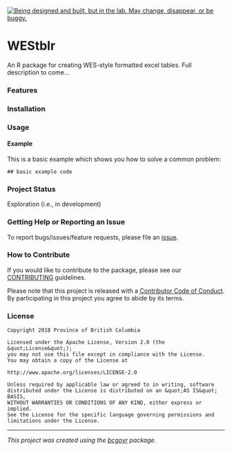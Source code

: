 
<a id="devex-badge" rel="Exploration" href="https://github.com/BCDevExchange/assets/blob/master/README.md"><img alt="Being designed and built, but in the lab. May change, disappear, or be buggy." style="border-width:0" src="https://assets.bcdevexchange.org/images/badges/exploration.svg" title="Being designed and built, but in the lab. May change, disappear, or be buggy." /></a>
<!-- Add a project state badge
See https://github.com/BCDevExchange/Our-Project-Docs/blob/master/discussion/projectstates.md
If you have bcgovr installed and you use RStudio, click the 'Insert BCDevex Badge' Addin. -->

# WEStblr

An R package for creating WES-style formatted excel tables. Full description to come...

### Features

### Installation

### Usage

#### Example

This is a basic example which shows you how to solve a common problem:

```{r example}
## basic example code
```

### Project Status

Exploration (i.e., in development)

### Getting Help or Reporting an Issue

To report bugs/issues/feature requests, please file an [issue](https://github.com/bcgov/WEStblr/issues/).

### How to Contribute

If you would like to contribute to the package, please see our 
[CONTRIBUTING](CONTRIBUTING.md) guidelines.

Please note that this project is released with a [Contributor Code of Conduct](CODE_OF_CONDUCT.md). By participating in this project you agree to abide by its terms.

### License

```
Copyright 2018 Province of British Columbia

Licensed under the Apache License, Version 2.0 (the &quot;License&quot;);
you may not use this file except in compliance with the License.
You may obtain a copy of the License at

http://www.apache.org/licenses/LICENSE-2.0

Unless required by applicable law or agreed to in writing, software distributed under the License is distributed on an &quot;AS IS&quot; BASIS,
WITHOUT WARRANTIES OR CONDITIONS OF ANY KIND, either express or implied.
See the License for the specific language governing permissions and limitations under the License.
```

---
*This project was created using the [bcgovr](https://github.com/bcgov/bcgovr) package.* 
